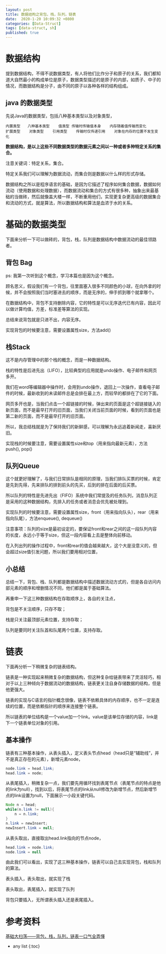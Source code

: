 ```yaml
---
layout: post
title: 数据结构之背包，栈，队列，链表
date:  2020-1-20 10:09:32 +0800
categories: [Data-Struct]
tags: [data-struct, sh]
published: true
---
```


# 数据结构

提到数据结构，不得不说数据类型，有人将他们比作分子和原子的关系，我们都知道大自然最小的构成单位是原子，数据类型描述的是原子的内部，如质子、中子的情况，而数据结构是分子，由不同的原子以各种各样的结构组成。

## java 的数据类型

先说Java的数据类型，包括八种基本类型以及对象类型，

```
内置类型　　八种基本类型	值类型	传输时传输值本身	内存随着值传输而变化
扩展类型	对象类型	引用类型	传输时仅传递引用	对象在内存的位置不发生变化
```

**数据结构，是以上这些不同数据类型的数据元素之间以一种或者多种特定关系的集合。**

注意关键词：特定关系，集合。

特定关系我们可以理解为数据流动，而集合则是数据以什么样的形式存储。

数据结构之所以是程序语言的基础，是因为它描述了程序如何集合数据，数据如何流动（使用数据和处理数据），而数据流动和集合的方式有很多种，抽象出来最基础的当做砖，然后就像盖大楼一样，不断重用他们，实现更复杂更高级的数据集合和流动的方式，就是算法，所以数据结构和算法是血浓于水的关系。


# 基础的数据类型

下面来分析一下可以做砖的，背包，栈，队列是数据结构中数据流动的最佳领路者。

## 背包 Bag

ps: 我第一次听到这个概念，学习本篇也是因为这个概念。

顾名思义，假设我们有一个背包，往里面塞入很多不同颜色的小球，在向外拿的时候，并不会按照我们当时塞进去的顺序，而是无序的，伸手抓到哪个就拿哪个。

在数据结构中，背包不支持删除内容，它的特性是可以无序迭代已有内容，因此可以做计算均值，方差，标准差等算法的实现。

总结来说背包就是只进不出，内容无序。

实现背包的时候要注意，需要设置属性size，方法add()

## 栈Stack

这不是内存管理中的那个栈的概念，而是一种数据结构。

栈的特性是后进先出（LIFO），比较典型的应用就是undo操作、电子邮件和网页多开。

我们在word等编辑器中操作时，会用到undo操作，退回上一次操作，查看电子邮件的时候，最新收到的未读邮件总是会排在最上方，而较早的都排在了它的下面。

网页多开也是，当我们点击一个超链接的时候，弹出来的页面是这个超链接链入的新页面，而不是最早打开的旧页面，当我们关闭当前页面的时候，看到的页面也是第二新的页面，而不是最早打开的旧页面。

所以，我总结栈就是为了保持我们的新鲜感，可以理解为永远追着新闻走，喜新厌旧。

实现栈的时候要注意，需要设置属性size和top（用来指向最新元素），方法push(), pop()

## 队列Queue

这个就更好理解了，与我们日常排队是相同的原理，当我们排队买票的时候，肯定是先到先得，先来排队的排到前头的先买，后到的排在后面的后买票。

所以队列的特性是先进先出（FIFO）系统中我们常提及的任务队列，消息队列正是采用的这种数据结构，先排入的任务或者消息会优先被处理到。

实现队列的时候要注意，需要设置属性size，front（用来指向队头），rear（用来指向队尾），方法enqueue(), dequeue()

注意事项：队列的size是最初设定的，要保证front和rear之间的这一段队列内容的长度，永远小于等于size，但这一段内容看上去是整体向前移动。

在入列出列的操作过程中，front和rear的值会越来越大，这个大是没意义的，但会超过size值引发问题，所以我们要用相对位置，

## 小总结

总结一下，背包、栈、队列都是数据结构中描述数据流动方式的，但是各自访问内部元素的顺序和增删情况不同，他们都是属于基础算法。

再重申一下这三种数据结构在存取顺序上，各自的关注点，

背包是不关注顺序，只存不取；

栈是只关注最顶部元素位置，支持存取；

队列是要同时关注队首和队尾两个位置，支持存取。

# 链表

下面再分析一下稍微复杂的链表结构。

链表是一种实现起来稍微复杂的数据结构，但这种复杂给链表带来了灵活轻巧，相对于以上三种倾向于数据流动的数据结构，链表更关注自身存储数据的结构，但是他更强大。

链表的实现与C语言的指针概念很像，链表不依赖具体的内存顺序，也不一定是连续的位置，而是依赖指针的顺序来连接整个链表。

所以链表的单位结构是一个value加一个link。value是该单位存储的内容，link是下一个链表单位对象的引用。

## 基本操作

链表有三种基本操作，从表头插入，定义表头节点head（head只是“辅助线”，并不是真正存在的元素），新增元素node，

```java
node.link = head.link; 
head.link = node;
```

从表尾插入，稍微复杂一点，我们要先用循环找到表尾节点（表尾节点的特点是他的link为null），找到以后，将表尾节点的link从null修改为新增节点，然后新增节点的link设置为null，下面展示一小段关键代码。

```java
Node n = head;
while(n.link != null){
    n = n.link;       
}
n.link = newInsert;
newInsert.link = null;
```

从表头取出，直接取出head.link指向的节点node，

```java
head.link = node.link; 
node.link = null
```

由此我们可以看出，实现了这三种基本操作，链表可以自己去实现背包，栈和队列的算法。

表头插入，表头取出，就实现了栈

表头取出，表尾插入，就实现了队列

背包只要插入，无所谓表头插入还是表尾插入。

# 参考资料

[基础大扫荡——背包，栈，队列，链表一口气全弄懂](https://www.cnblogs.com/Evsward/p/bag.html)

* any list
{:toc}